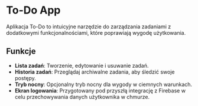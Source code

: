 # To-Do App

Aplikacja To-Do to intuicyjne narzędzie do zarządzania zadaniami z dodatkowymi funkcjonalnościami, które poprawiają wygodę użytkowania.

## Funkcje

- **Lista zadań**: Tworzenie, edytowanie i usuwanie zadań.
- **Historia zadań**: Przeglądaj archiwalne zadania, aby śledzić swoje postępy.
- **Tryb nocny**: Opcjonalny tryb nocny dla wygody w ciemnych warunkach.
- **Ekran logowania**: Przygotowany pod przyszłą integrację z Firebase w celu przechowywania danych użytkownika w chmurze.
